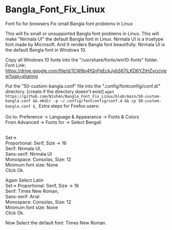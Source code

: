 # Bangla_Font_Fix_Linux
Font fix for browsers
Fix small Bangla font problems in Linux

This will fix small or unsupported Bangla font problems in Linux. This will make "Nirmala UI" the default Bangla font in Linux. Nirmala UI is a truetype font made by Microsoft. And It renders Bangla font beautifully. Nirmala UI is the default Bangla font in Windows 10.

Copy all Windows 10 fonts into the "/usr/share/fonts/win10-fonts" folder. Font Link: https://drive.google.com/file/d/1CW8p4fQnFpEckJybS67iLKD6YZtHZycr/view?usp=sharing

Put the "50-custom-bangla.conf" file into the ".config/fontconfig/conf.d/" directory. [create if the directory doesn't exist]
```wget https://github.com/N1sh4n/Bangla_Font_Fix_Linux/blob/main/50-custom-bangla.conf && mkdir -p ~/.config/fontconfig/conf.d && cp 50-custom-bangla.conf $_```
Extra steps for Firefox users:  
<br>
Go to: Preference -> Language & Appearance -> Fonts & Colors  
From Advanced -> Fonts for -> Select Bengali  
<br>

Set->  
Proportional: Serif, Size -> 16  
Serif: Nirmala UI,    
Sans-serif: Nirmala UI  
Monospace: Consolas, Size: 12  
Minimum font size: None  
Click Ok.  
  
Again Select Latin  
Set-> Proportional: Serif, Size -> 16  
Serif: Times New Roman,   
Sans-serif: Arial  
Monospace: Consolas, Size: 12  
Minimum font size: None  
Click Ok.  
  
Now Select the default font: Times New Roman.
